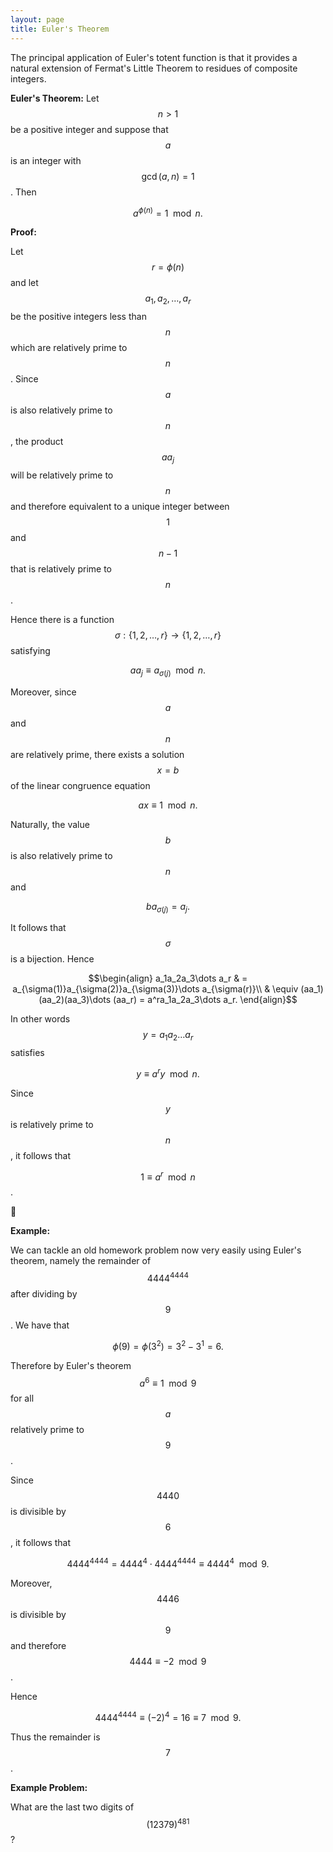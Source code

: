 ```yaml
---
layout: page
title: Euler's Theorem
---
```


The principal application of Euler's totent function is that it provides a natural extension of Fermat's Little Theorem to residues of composite integers.

**Euler's Theorem:** Let $$n > 1$$ be a positive integer and suppose that $$a$$ is an integer with $$\gcd(a,n) = 1$$.  Then

$$a^{\phi(n)} = 1\mod n.$$

**Proof:**

Let $$r=\phi(n)$$ and let $$a_1,a_2,\dots, a_r$$ be the positive integers less than $$n$$ which are relatively prime to $$n$$.
Since $$a$$ is also relatively prime to $$n$$, the product $$aa_j$$ will be relatively prime to $$n$$ and therefore equivalent to a unique integer between $$1$$ and $$n-1$$ that is relatively prime to $$n$$.

Hence there is a function $$\sigma: \{1,2,\dots, r\}\rightarrow \{1,2,\dots, r\}$$ satisfying

$$aa_j\equiv a_{\sigma(j)}\mod n.$$

Moreover, since $$a$$ and $$n$$ are relatively prime, there exists a solution $$x=b$$ of the linear congruence equation

$$ax\equiv 1\mod n.$$

Naturally, the value $$b$$ is also relatively prime to $$n$$ and

$$ba_{\sigma(j)} = a_j.$$

It follows that $$\sigma$$ is a bijection.  Hence

$$\begin{align}
a_1a_2a_3\dots a_r
  & = a_{\sigma(1)}a_{\sigma(2)}a_{\sigma(3)}\dots a_{\sigma(r)}\\
  & \equiv (aa_1)(aa_2)(aa_3)\dots (aa_r) = a^ra_1a_2a_3\dots a_r.
\end{align}$$

In other words $$y=a_1a_2\dots a_r$$ satisfies

$$y \equiv a^ry\mod n.$$

Since $$y$$ is relatively prime to $$n$$, it follows that

$$1\equiv a^r\mod n$$.


:black_square_button:


**Example:**

We can tackle an old homework problem now very easily using Euler's theorem, namely the remainder of $$4444^{4444}$$ after dividing by $$9$$.
We have that

$$\phi(9) = \phi(3^2) = 3^2 - 3^1 = 6.$$

Therefore by Euler's theorem $$a^6\equiv 1\mod 9$$ for all $$a$$ relatively prime to $$9$$.

Since $$4440$$ is divisible by $$6$$, it follows that

$$4444^{4444} = 4444^4\cdot 4444^{4444}\equiv 4444^4\mod 9.$$

Moreover, $$4446$$ is divisible by $$9$$ and therefore $$4444\equiv -2\mod 9$$.

Hence

$$4444^{4444}\equiv (-2)^4 = 16\equiv 7\mod 9.$$

Thus the remainder is $$7$$.


**Example Problem:**

What are the last two digits of $$(12379)^{481}$$ ? 

